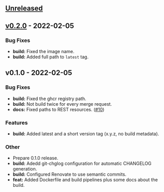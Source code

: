<a name="unreleased"></a>
## [Unreleased]


<a name="v0.2.0"></a>
## [v0.2.0] - 2022-02-05
### Bug Fixes
- **build:** Fixed the image name.
- **build:** Added full path to `latest` tag.


<a name="v0.1.0"></a>
## v0.1.0 - 2022-02-05
### Bug Fixes
- **build:** Fixed the ghcr registry path.
- **build:** Not build twice for every merge request.
- **docs:** Fixed paths to REST resources. ([#10](https://github.com/kodemaniak/dyndnsd/issues/10))

### Features
- **build:** Added latest and a short version tag (x.y.z, no build metadata).

### Other
- Prepare 0.1.0 release.
- **build:** Adedd git-chglog configuration for automatic CHANGELOG generation.
- **build:** Configured Renovate to use semantic commits.
- **feat:** Added Dockerfile and build pipelines plus some docs about the build.


[Unreleased]: https://github.com/kodemaniak/dyndnsd/compare/v0.2.0...HEAD
[v0.2.0]: https://github.com/kodemaniak/dyndnsd/compare/v0.1.0...v0.2.0
